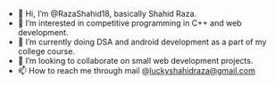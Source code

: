 - 👋 Hi, I’m @RazaShahid18, basically Shahid Raza.
- 👀 I’m interested in competitive programming in C++ and web development. 
- 🌱 I’m currently doing DSA and android development as a part of my college course.
- 💞️ I’m looking to collaborate on small web development projects.
- 📫 How to reach me through mail @luckyshahidraza@gmail.com

<!---
RazaShahid18/RazaShahid18 is a ✨ special ✨ repository because its `README.md` (this file) appears on your GitHub profile.
You can click the Preview link to take a look at your changes.
--->
